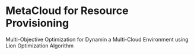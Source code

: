 # MetaCloud for Resource Provisioning
Multi-Objective Optimization for Dynamin a Multi-Cloud Environment using Lion Optimization Algorithm
